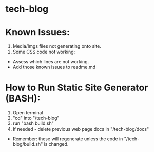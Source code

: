# tech-blog
# Known Issues:
1. Media/Imgs files not generating onto site.
2. Some CSS code not working:
  * Assess which lines are not working.
  * Add those known issues to readme.md

# How to Run Static Site Generator (BASH):
1. Open terminal
2. "cd" into "/tech-blog"
3. run "bash build.sh"
4. If needed - delete previous web page docs in "/tech-blog/docs"
  * Remember: these will regenerate unless the code in "/tech-blog/build.sh" is changed.
